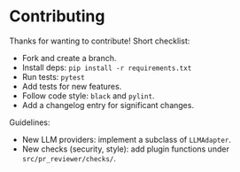# Contributing

Thanks for wanting to contribute! Short checklist:
- Fork and create a branch.
- Install deps: `pip install -r requirements.txt`
- Run tests: `pytest`
- Add tests for new features.
- Follow code style: `black` and `pylint`.
- Add a changelog entry for significant changes.

Guidelines:
- New LLM providers: implement a subclass of `LLMAdapter`.
- New checks (security, style): add plugin functions under `src/pr_reviewer/checks/`.
